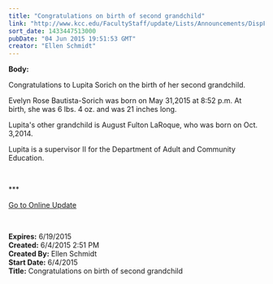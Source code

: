 ```yaml
---
title: "Congratulations on birth of second grandchild"
link: "http://www.kcc.edu/FacultyStaff/update/Lists/Announcements/DispForm.aspx?ID=1946"
sort_date: 1433447513000
pubDate: "04 Jun 2015 19:51:53 GMT"
creator: "Ellen Schmidt"
---
```


<div><b>Body:</b> <div class="ExternalClassF911579E6FBB4A59B3A5E01629EF94D7"><p>​Congratulations to Lupita Sorich on the birth of her second grandchild.</p>
<p>Evelyn Rose Bautista-Sorich was born on May 31,2015 at 8:52 p.m. At birth, she was 6 lbs. 4 oz. and was 21 inches long.</p>
<p>Lupita's other grandchild is August Fulton LaRoque, who was born on Oct. 3,2014.</p>
<p>Lupita is a supervisor II for the Department of Adult and Community Education.</p>
<p> </p>
<p>***</p>
<p><a href="/update">Go to Online Update</a></p>
<p> <br /></p></div></div>
<div><b>Expires:</b> 6/19/2015</div>
<div><b>Created:</b> 6/4/2015 2:51 PM</div>
<div><b>Created By:</b> Ellen Schmidt</div>
<div><b>Start Date:</b> 6/4/2015</div>
<div><b>Title:</b> Congratulations on birth of second grandchild</div>

